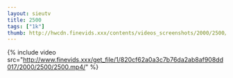 ```yaml
--- 
layout: sieutv
title: 2500
tags: ["1k"]
thumb: http://hwcdn.finevids.xxx/contents/videos_screenshots/2000/2500/preview.mp4.jpg
---
```

{% include video src="http://www.finevids.xxx/get_file/1/820cf62a0a3c7b76da2ab8af908dd017/2000/2500/2500.mp4/" %} 
